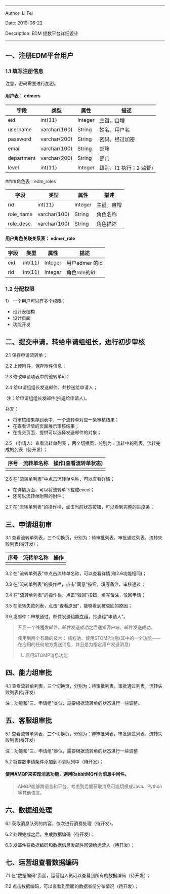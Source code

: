 ----

Author: Li Fei

Date: 2019-06-22

Description: EDM 提数平台详细设计

---

##  一、注册EDM平台用户

### 1.1 填写注册信息

注意，密码需要进行加密。

#### 用户表： edmers

| 字段       | 类型         | 属性    | 描述                   |
| ---------- | ------------ | ------- | ---------------------- |
| eid        | int(11)      | Integer | 主键，自增             |
| username   | varchar(100) | String  | 姓名，用户名           |
| password   | varchar(200) | String  | 密码，经过加密         |
| email      | varchar(100) | String  | 邮箱                   |
| department | varchar(200) | String  | 部门                   |
| level      | int(11)      | Integer | 级别，(1 执行；2 监督) |



####角色表：edm_roles

| 字段      | 类型         | 属性    | 描述       |
| --------- | ------------ | ------- | ---------- |
| rid       | int(11)      | Integer | 主键，自增 |
| role_name | varchar(100) | String  | 角色名称   |
| role_desc | varchar(100) | String  | 角色描述   |



#### 用户角色关联关系表：  edmer_role

| 字段 | 类型    | 属性    | 描述           |
| ---- | ------- | ------- | -------------- |
| eid  | int(11) | Integer | 用户edmer 的id |
| rid  | int(11) | Integer | 角色role的id   |

### 1.2 分配权限

1） 一个用户可以有多个权限；



- 设计表结构
- 设计页面
- 功能开发

## 二、提交申请，转给申请组组长，进行初步审核

2.1 保存申请流转单；

2.2 上传附件，保存附件信息；

2.3 修改申请项表中的流转单id；

2.4 给申请组组长发送邮件，并抄送给申请人；

​     注：给申请组组长发邮件(抄送给申请人)。

补充：

- 将审核结果存到表中，一个流转单对应一条审核结果；
- 在查看详情的页面展示审核结果；
- 在提交页面，提供可以选择发送邮件的对象；

2.5 （申请人）查看流转单列表 ，两个切换页，分别为：流转中的列表，流转完成的列表（待开发）；

| 序号 | 流转单名称 | 操作(查看流转单状态) |
| ---- | ---------- | -------------------- |
|      |            |                      |

2.6 在"流转单列表"中点击流转单名称，可以查看详情；

- 在详情页面，可以将流转单下载成excel；
- 还可以流转单附带的附件；

2.7 在"流转单列表"的操作栏，点击当前状态按钮，可以看到完整的进度条；



## 三、申请组初审

3.1 查看流转单列表，三个切换页，分别为：待审批列表，审批通过列表，流转失败列表(待开发)；

| 序号 | 流转单名称 | 操作 |
| ---- | ---------- | ---- |
|      |            |      |

3.2 在"流转单列表"中点击流转单名称，可以查看详情(和2.6功能相同)；

3.3 在"流转单列表"的操作栏，点击"同意"按钮，填写备注，审核通过；

3.4 在"流转单列表"的操作栏，点击"驳回"按钮，填写备注，驳回申请；

3.5 在流转失败列表，点击"查看原因"，能够看到被驳回的原因；

3.6 发邮件：审核通过，邮件发送给能立组，抄送给"申请人"。

> 开启一个线程发邮件，邮件发送成功之后通知客户端，邮件发送成功。
>
> 使用到两个有趣的技术： 线程池、使用STOMP消息(其中的一个功能——在应用的任何地方发送消息，并且是为指定用户发送消息)
>
> 1. 启用STOMP消息功能



## 四、能力组审批

4.1 查看流转单列表，三个切换页，分别为：待审批列表，审批通过列表，流转失败列表(待开发)

注：功能和"三、申请组"类似，需要根据流转单的状态进行一些调整。





## 五、客服组审批

5.1 查看流转单列表，三个切换页，分别为：待审批列表，审批通过列表，流转失败列表(待开发)

注：功能和"三、申请组"类似，需要根据流转单的状态进行一些调整

5.2 将提数申请条件添加到消息队列中（待开发）；

#### 使用AMQP来实现消息功能，选用RabbitMQ作为消息中间件。

> AMQP能够跨语言和平台。考虑到后期获取消息可能切换成Java、Python等其他语言。



## 六、数据组处理

6.1 获取消息队列的内容，依次进行消费处理（待开发）。

6.2 处理完成之后，生成数据编码（待开发）；

6.3 发邮件将数据编码和数据信息发邮件回馈给运营人（待开发）；









## 七、运营组查看数据编码

7.1 在"数据编码"页面，运营组人员可以查看到所有的数据编码（待开发）；

7.2 点击数据编码，可以查看到里面的数据省份分布情况（待开发）；

